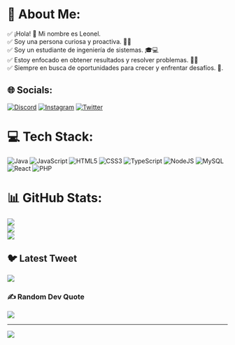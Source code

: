 # 💫 About Me:
✅ ¡Hola! 👋 Mi nombre es Leonel.<br>✅ Soy una persona curiosa y proactiva. 🧐💪<br>✅ Soy un estudiante de ingeniería de sistemas. 🎓💻<br>✅ Estoy enfocado en obtener resultados y resolver problemas. 🎯🔧<br>✅ Siempre en busca de oportunidades para crecer y enfrentar desafíos. 🌱.


## 🌐 Socials:
[![Discord](https://img.shields.io/badge/Discord-%237289DA.svg?logo=discord&logoColor=white)](https://discord.gg/https://discord.gg/GzA7NTTbSV) [![Instagram](https://img.shields.io/badge/Instagram-%23E4405F.svg?logo=Instagram&logoColor=white)](https://instagram.com/_leonelr_/) [![Twitter](https://img.shields.io/badge/Twitter-%231DA1F2.svg?logo=Twitter&logoColor=white)](https://twitter.com/leonelromero_1) 

# 💻 Tech Stack:
![Java](https://img.shields.io/badge/java-%23ED8B00.svg?style=for-the-badge&logo=java&logoColor=white) ![JavaScript](https://img.shields.io/badge/javascript-%23323330.svg?style=for-the-badge&logo=javascript&logoColor=%23F7DF1E) ![HTML5](https://img.shields.io/badge/html5-%23E34F26.svg?style=for-the-badge&logo=html5&logoColor=white) ![CSS3](https://img.shields.io/badge/css3-%231572B6.svg?style=for-the-badge&logo=css3&logoColor=white) ![TypeScript](https://img.shields.io/badge/typescript-%23007ACC.svg?style=for-the-badge&logo=typescript&logoColor=white) ![NodeJS](https://img.shields.io/badge/node.js-6DA55F?style=for-the-badge&logo=node.js&logoColor=white) ![MySQL](https://img.shields.io/badge/mysql-%2300f.svg?style=for-the-badge&logo=mysql&logoColor=white) ![React](https://img.shields.io/badge/react-%2320232a.svg?style=for-the-badge&logo=react&logoColor=%2361DAFB) ![PHP](https://img.shields.io/badge/php-%23777BB4.svg?style=for-the-badge&logo=php&logoColor=white)
# 📊 GitHub Stats:
![](https://github-readme-stats.vercel.app/api?username=DLEONEL&theme=merko&hide_border=false&include_all_commits=false&count_private=false)<br/>
![](https://github-readme-streak-stats.herokuapp.com/?user=DLEONEL&theme=merko&hide_border=false)<br/>
![](https://github-readme-stats.vercel.app/api/top-langs/?username=DLEONEL&theme=merko&hide_border=false&include_all_commits=false&count_private=false&layout=compact)

## 🐦 Latest Tweet
[![](https://gtce.itsvg.in/api?username=https://twitter.com/leonelromero_1)](https://github.com/VishwaGauravIn/github-twitter-card-embed)

### ✍️ Random Dev Quote
![](https://quotes-github-readme.vercel.app/api?type=horizontal&theme=radical)

---
[![](https://visitcount.itsvg.in/api?id=DLEONEL&icon=0&color=0)](https://visitcount.itsvg.in)

<!-- Proudly created with GPRM ( https://gprm.itsvg.in ) -->

